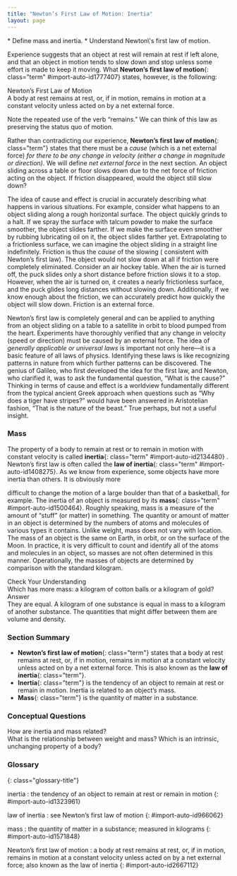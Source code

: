 ```yaml
---
title: "Newton’s First Law of Motion: Inertia"
layout: page
---
```



<div class="abstract" markdown="1">
* Define mass and inertia.
* Understand Newton\'s first law of motion.

</div>

Experience suggests that an object at rest will remain at rest if left alone,
and that an object in motion tends to slow down and stop unless some effort is
made to keep it moving. What **Newton’s first law of motion**{: class="term"
#import-auto-id1777407} states, however, is the following:

<div class="note" data-label="" markdown="1">
<div class="title">
Newton’s First Law of Motion
</div>
A body at rest remains at rest, or, if in motion, remains in motion at a constant velocity unless acted on by a net external force.

</div>

Note the repeated use of the verb “remains.” We can think of this law as
preserving the status quo of motion.

Rather than contradicting our experience, **Newton’s first law of motion**{:
class="term"} states that there must be a *cause* (which is a net external
force) *for there to be any change in velocity (either a change in magnitude or
direction)*. We will define *net external force* in the next section. An object
sliding across a table or floor slows down due to the net force of friction
acting on the object. If friction disappeared, would the object still slow down?

The idea of cause and effect is crucial in accurately describing what happens in
various situations. For example, consider what happens to an object sliding
along a rough horizontal surface. The object quickly grinds to a halt. If we
spray the surface with talcum powder to make the surface smoother, the object
slides farther. If we make the surface even smoother by rubbing lubricating oil
on it, the object slides farther yet. Extrapolating to a frictionless surface,
we can imagine the object sliding in a straight line indefinitely. Friction is
thus the *cause* of the slowing (
consistent with Newton’s first law). The object would not slow down at all if
friction were completely eliminated. Consider an air hockey table. When the air
is turned off, the puck slides only a short distance before friction slows it to
a stop. However, when the air is turned on, it creates a nearly frictionless
surface, and the puck glides long distances without slowing down. Additionally,
if we know enough about the friction, we can accurately predict how quickly the
object will slow down. Friction is an external force.

Newton’s first law is completely general and can be applied to anything from an
object sliding on a table to a satellite in orbit to blood pumped from the
heart. Experiments have thoroughly verified that any change in velocity (speed
or direction) must be caused by an external force. The idea of *generally
applicable or universal laws* is important not only here—it is a basic feature
of all laws of physics. Identifying these laws is like recognizing patterns in
nature from which further patterns can be discovered. The genius of Galileo, who
first developed the idea for the first law, and Newton, who clarified it, was to
ask the fundamental question, “What is the cause?” Thinking in terms of cause
and effect is a worldview fundamentally different from the typical ancient Greek
approach when questions such as “Why does a tiger have stripes?” would have been
answered in Aristotelian fashion, “That is the nature of the beast.” True
perhaps, but not a useful insight.

### Mass

The property of a body to remain at rest or to remain in motion with constant
velocity is called **inertia**{: class="term" #import-auto-id2134480} .
Newton’s first law is often called the **law of inertia**{: class="term"
#import-auto-id1408275}. As we know from experience, some objects have more
inertia than others. It is obviously more

difficult to change the motion of a large boulder than that of a basketball, for
example. The inertia of an object is measured by its **mass**{: class="term"
#import-auto-id1500464}. Roughly speaking, mass is a measure of the amount of
“stuff” (or matter) in something. The quantity or amount of matter in an object
is determined by the numbers of atoms and molecules of various types it
contains. Unlike weight, mass does not vary with location. The mass of an object
is the same on Earth, in orbit, or on the surface of the Moon. In practice, it
is very difficult to count and identify all of the atoms and molecules in an
object, so masses are not often determined in this manner. Operationally, the
masses of objects are determined by comparison with the standard kilogram.

<div class="exercise" data-element-type="check-understanding" data-label="">
<div class="title">
Check Your Understanding
</div>
<div class="problem" markdown="1">
Which has more mass: a kilogram of cotton balls or a kilogram of gold?

</div>
<div class="solution" markdown="1">
<div class="title">
Answer
</div>
They are equal. A kilogram of one substance is equal in mass to a kilogram of another substance. The quantities that might differ between them are volume and density.

</div>
</div>

### Section Summary

* **Newton’s first law of motion**{: class="term"} states that a body at
  rest remains at rest, or, if in motion, remains in motion at a constant
  velocity unless acted on by a net external force. This is also known as the
  **law of inertia**{: class="term"}.
* **Inertia**{: class="term"} is the tendency of an object to remain at
  rest or remain in motion. Inertia is related to an object’s mass.
* **Mass**{: class="term"} is the quantity of matter in a substance.

### Conceptual Questions

<div class="exercise" data-element-type="conceptual-questions">
<div class="problem" markdown="1">
How are inertia and mass related?

</div>
</div>

<div class="exercise" data-element-type="conceptual-questions">
<div class="problem" markdown="1">
What is the relationship between weight and mass? Which is an intrinsic, unchanging property of a body?

</div>
</div>

<div class="glossary" markdown="1">

### Glossary
{: class="glossary-title"}

inertia
: the tendency of an object to remain at rest or remain in motion
{: #import-auto-id1323961}

law of inertia
: see Newton’s first law of motion
{: #import-auto-id966062}

mass
: the quantity of matter in a substance; measured in kilograms
{: #import-auto-id1571848}

Newton’s first law of motion
: a body at rest remains at rest, or, if in motion, remains in motion at a
constant velocity unless acted on by a net external force; also known as the law
of inertia
{: #import-auto-id2667112}

</div>
